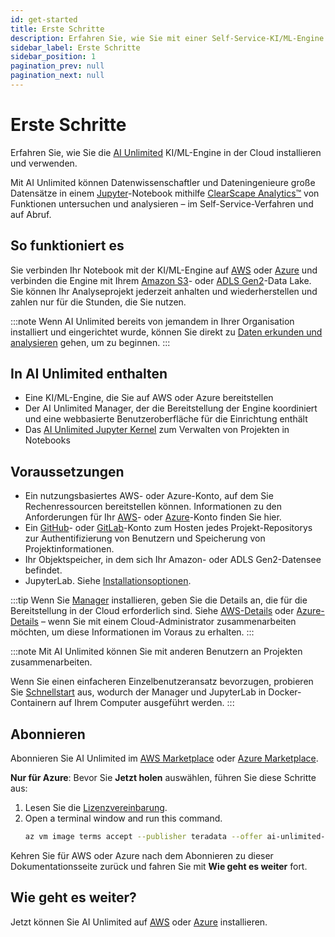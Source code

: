 ```yaml
---
id: get-started
title: Erste Schritte
description: Erfahren Sie, wie Sie mit einer Self-Service-KI/ML-Engine auf Abruf beginnen.
sidebar_label: Erste Schritte
sidebar_position: 1
pagination_prev: null
pagination_next: null
---
```


# Erste Schritte

Erfahren Sie, wie Sie die [AI Unlimited](https://www.teradata.com/platform/ai-unlimited) KI/ML-Engine in der Cloud installieren und verwenden.

Mit AI Unlimited können Datenwissenschaftler und Dateningenieure große Datensätze in einem [Jupyter](https://jupyter.org/)-Notebook mithilfe [ClearScape Analytics™](https://docs.teradata.com/access/sources/dita/topic?dita:mapPath=phg1621910019905.ditamap&dita:ditavalPath=pny1626732985837.ditaval&dita:topicPath=gma1702668333653.dita) von Funktionen untersuchen und analysieren – im Self-Service-Verfahren und auf Abruf. 


## So funktioniert es

Sie verbinden Ihr Notebook mit der KI/ML-Engine auf [AWS](https://aws.amazon.com/) oder [Azure](https://azure.microsoft.com/en-us) und verbinden die Engine mit Ihrem [Amazon S3](https://aws.amazon.com/pm/serv-s3/?gclid=Cj0KCQjwlZixBhCoARIsAIC745AmyEzPaBnrARQxyUW_un0BjgTxlHygMScf4ZbX-7dTeznc-psOFlwaAkjmEALw_wcB&trk=fecf68c9-3874-4ae2-a7ed-72b6d19c8034&sc_channel=ps&ef_id=Cj0KCQjwlZixBhCoARIsAIC745AmyEzPaBnrARQxyUW_un0BjgTxlHygMScf4ZbX-7dTeznc-psOFlwaAkjmEALw_wcB:G:s&s_kwcid=AL!4422!3!536452728638!e!!g!!amazon%20s3!11204620052!112938567994)- oder [ADLS Gen2](https://learn.microsoft.com/en-us/azure/storage/blobs/data-lake-storage-introduction)-Data Lake. Sie können Ihr Analyseprojekt jederzeit anhalten und wiederherstellen und zahlen nur für die Stunden, die Sie nutzen.

:::note
Wenn AI Unlimited bereits von jemandem in Ihrer Organisation installiert und eingerichtet wurde, können Sie direkt zu [Daten erkunden und analysieren](../explore-and-analyze-data) gehen, um zu beginnen.
:::


## In AI Unlimited enthalten

- Eine KI/ML-Engine, die Sie auf AWS oder Azure bereitstellen
- Der AI Unlimited Manager, der die Bereitstellung der Engine koordiniert und eine webbasierte Benutzeroberfläche für die Einrichtung enthält
- Das [AI Unlimited Jupyter Kernel](https://downloads.teradata.com/download/tools/teradata-ai-unlimited-jupyter-kernel) zum Verwalten von Projekten in Notebooks


## Voraussetzungen

- Ein nutzungsbasiertes AWS- oder Azure-Konto, auf dem Sie Rechenressourcen bereitstellen können. Informationen zu den Anforderungen für Ihr [AWS](../resources/aws-requirements.md)- oder [Azure](../resources/azure-requirements.md)-Konto finden Sie hier.
- Ein [GitHub](https://github.com)- oder [GitLab](https://gitlab.com)-Konto zum Hosten jedes Projekt-Repositorys zur Authentifizierung von Benutzern und Speicherung von Projektinformationen.
- Ihr Objektspeicher, in dem sich Ihr Amazon- oder ADLS Gen2-Datensee befindet.
- JupyterLab. Siehe [Installationsoptionen](../resources/jupyterlab).

:::tip
Wenn Sie [Manager](../glossary.md#ai-unlimited-manager) installieren, geben Sie die Details an, die für die Bereitstellung in der Cloud erforderlich sind. Siehe [AWS-Details](../install-ai-unlimited/prod-aws-console-deploy-ai-unlimited.md) oder [Azure-Details](../install-ai-unlimited/prod-azure-portal-deploy-manager.md) – wenn Sie mit einem Cloud-Administrator zusammenarbeiten möchten, um diese Informationen im Voraus zu erhalten.
:::

:::note
Mit AI Unlimited können Sie mit anderen Benutzern an Projekten zusammenarbeiten. 

Wenn Sie einen einfacheren Einzelbenutzeransatz bevorzugen, probieren Sie [Schnellstart](../resources/quickstart) aus, wodurch der Manager und JupyterLab in Docker-Containern auf Ihrem Computer ausgeführt werden.
:::


## Abonnieren

Abonnieren Sie AI Unlimited im [AWS Marketplace](http://aws.amazon.com/marketplace/pp/prodview-2srvuo3mwqlig) oder [Azure Marketplace](https://azuremarketplace.microsoft.com/en-us/marketplace/apps/teradata.ai-unlimited?tab=Overview).

**Nur für Azure**: Bevor Sie **Jetzt holen** auswählen, führen Sie diese Schritte aus:
1. Lesen Sie die [Lizenzvereinbarung](https://query.prod.cms.rt.microsoft.com/cms/api/am/binary/RW1lQlq).
2. Open a terminal window and run this command.
    ``` bash
    az vm image terms accept --publisher teradata --offer ai-unlimited-vm --plan ai-unlimited-image
	```

Kehren Sie für AWS oder Azure nach dem Abonnieren zu dieser Dokumentationsseite zurück und fahren Sie mit **Wie geht es weiter** fort.


## Wie geht es weiter?

Jetzt können Sie AI Unlimited auf [AWS](deploy-manager-aws-console) oder [Azure](deploy-manager-azure-portal) installieren.








